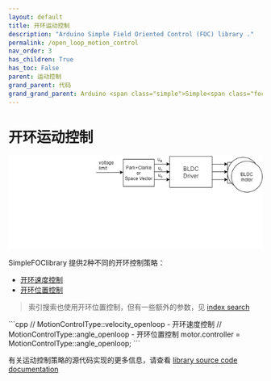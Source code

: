 ```yaml
---
layout: default
title: 开环运动控制
description: "Arduino Simple Field Oriented Control (FOC) library ."
permalink: /open_loop_motion_control
nav_order: 3
has_children: True
has_toc: False
parent: 运动控制
grand_parent: 代码
grand_grand_parent: Arduino <span class="simple">Simple<span class="foc">FOC</span>library</span>
---
```

# 开环运动控制

<img src="extras/Images/open_loop.gif">

<span class="simple">Simple<span class="foc">FOC</span>library </span>提供2种不同的开环控制策略：

- [开环速度控制](velocity_openloop)
- [开环位置控制](angle_openloop)

<blockquote class="info"> 索引搜索也使用开环位置控制，但有一些额外的参数，见 <a href="index_search_loop">index search</a></blockquote>
```cpp
// MotionControlType::velocity_openloop    - 开环速度控制
// MotionControlType::angle_openloop       - 开环位置控制
motor.controller = MotionControlType::angle_openloop;
```

有关运动控制策略的源代码实现的更多信息，请查看 [library source code documentation](motion_control_implementation)

